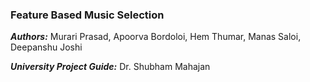 ### Feature Based Music Selection
***Authors:*** Murari Prasad, Apoorva Bordoloi, Hem Thumar, Manas Saloi, Deepanshu Joshi

***University Project Guide:*** Dr. Shubham Mahajan
